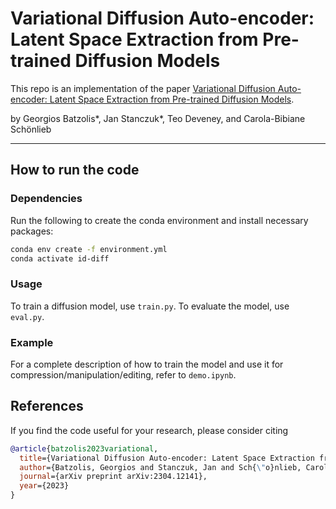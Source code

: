 # **Variational Diffusion Auto-encoder: Latent Space Extraction from Pre-trained Diffusion Models**

This repo is an implementation of the paper [Variational Diffusion Auto-encoder: Latent Space Extraction from Pre-trained Diffusion Models](https://arxiv.org/abs/2304.12141).

by Georgios Batzolis*, Jan Stanczuk*, Teo Deveney, and Carola-Bibiane Schönlieb

--------------------

## How to run the code

### Dependencies

Run the following to create the conda environment and install necessary packages:
```sh
conda env create -f environment.yml
conda activate id-diff
```

### Usage
To train a diffusion model, use `train.py`. To evaluate the model, use `eval.py`.

### Example
For a complete description of how to train the model and use it for compression/manipulation/editing, refer to `demo.ipynb`.

## References

If you find the code useful for your research, please consider citing
```bib
@article{batzolis2023variational,
  title={Variational Diffusion Auto-encoder: Latent Space Extraction from Pre-trained Diffusion Models},
  author={Batzolis, Georgios and Stanczuk, Jan and Sch{\"o}nlieb, Carola-Bibiane},
  journal={arXiv preprint arXiv:2304.12141},
  year={2023}
}
```
